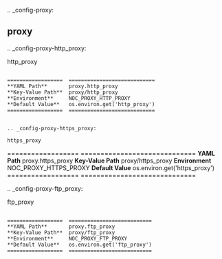 .. _config-proxy:

proxy
-----


.. _config-proxy-http_proxy:

http_proxy
~~~~~~~~~~

==================  ============================
**YAML Path**       proxy.http_proxy
**Key-Value Path**  proxy/http_proxy
**Environment**     NOC_PROXY_HTTP_PROXY
**Default Value**   os.environ.get('http_proxy')
==================  ============================


.. _config-proxy-https_proxy:

https_proxy
~~~~~~~~~~~

==================  =============================
**YAML Path**       proxy.https_proxy
**Key-Value Path**  proxy/https_proxy
**Environment**     NOC_PROXY_HTTPS_PROXY
**Default Value**   os.environ.get('https_proxy')
==================  =============================


.. _config-proxy-ftp_proxy:

ftp_proxy
~~~~~~~~~

==================  ===========================
**YAML Path**       proxy.ftp_proxy
**Key-Value Path**  proxy/ftp_proxy
**Environment**     NOC_PROXY_FTP_PROXY
**Default Value**   os.environ.get('ftp_proxy')
==================  ===========================


